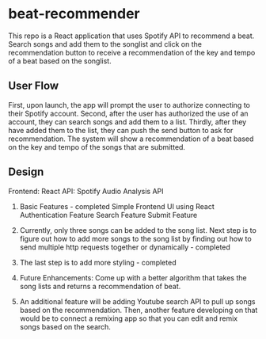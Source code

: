 # beat-recommender

This repo is a React application that uses Spotify API to recommend a beat. 
Search songs and add them to the songlist and click on the recommendation button to receive a recommendation of the key and tempo of a beat based on the songlist.

## User Flow
First, upon launch, the app will prompt the user to authorize connecting 
to their Spotify account. 
Second, after the user has authorized the use of an account,
they can search songs and add them to a list.
Thirdly, after they have added them to the list, they can push the send button
to ask for recommendation. The system will show a recommendation of a beat 
based on the key and tempo of the songs that are submitted. 

## Design 
Frontend: React 
API: Spotify Audio Analysis API 
1. Basic Features - completed
Simple Frontend UI using React
Authentication Feature 
Search Feature 
Submit Feature 

2. Currently, only three songs can be added to the song list. 
Next step is to figure out how to add more songs to the song list
by finding out how to send multiple http requests together or dynamically - completed

3. The last step is to add more styling - completed 

4. Future Enhancements: Come up with a better algorithm that takes the song lists
and returns a recommendation of beat. 

5. An additional feature will be adding Youtube search API to pull up songs based on the recommendation. Then, another feature developing on that would be to connect a remixing app so that you can edit and remix songs based on the search.